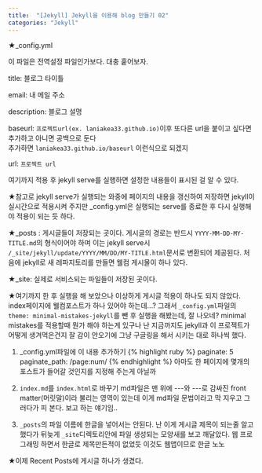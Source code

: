 ```yaml
---
title:  "[Jekyll] Jekyll을 이용해 blog 만들기 02"
categories: "Jekyll"
---
```

★_config.yml

이 파일은 전역설정 파일인가보다.
대충 훝어보자.

title: 블로그 타이틀

email: 내 메일 주소

description: 블로그 설명

baseurl: `프로젝트url(ex. laniakea33.github.io)`이후 또다른 url을 붙이고 싶다면 추가하고 아니면 공백으로 둔다<br>
추가하면 `laniakea33.github.io/baseurl` 이런식으로 되겠지

url: `프로젝트 url`

여기까지 적용 후 jekyll serve를 실행하면 설정한 내용들이 표시된 걸 알 수 있다.

★참고로 jekyll serve가 실행되는 와중에 페이지의 내용을 갱신하여 저장하면 jekyll이 실시간으로 적용시켜 주지만
_config.yml은 실행되는 serve를 종료한 후 다시 실행해야 적용이 되는 듯 하다.

★_posts : 게시글들이 저장되는 곳이다. 게시글의 경로는 반드시 `YYYY-MM-DD-MY-TITLE.md`의 형식이어야 하며
	이는 jekyll serve시 `/_site/jekyll/update/YYYY/MM/DD/MY-TITLE.html`문서로 변환되어 제공된다.
	처음에 jekyll로 새 레파지토리를 만들면 웰컴 게시물이 하나 있다.

★_site: 실제로 서비스되는 파일들이 저장된 곳이다.

★여기까지 한 후 실행을 해 보았으나 이상하게 게시글 적용이 하나도 되지 않았다. index페이지에 웰컴포스트가 하나 있어야 하는데...?
그래서 `_config.yml`파일의 `theme: minimal-mistakes-jekyll`를 뺀 후 실행을 해봤는데, 잘 나오네? minimal mistakes를 적용할때 뭔가 해야 하는게 있구나
난 지금까지도 jekyll과 이 프로젝트가 어떻게 생겨먹은건지 잘 감이 안오기에 그냥 구글링을 해서 시키는 대로 하나씩 했다.
1. _config.yml파일에 이 내용 추가하기
{% highlight ruby %}
paginate: 5
paginate_path: /page:num/
{% endhighlight %}
아마도 한 페이지에 몇개의 포스트가 들어갈 것인지를 지정해 주는게 아닐까

2. `index.md`를 `index.html`로 바꾸기
md파일은 맨 위에 ---와 ---로 감싸진 front matter(머릿말)이라 불리는 영역이 있는데
이게 md파일 문법이라고 막 지우고 그러다가 피 본다. 보고 하는 얘기임..

3. `_posts`의 파일 이름에 한글을 넣어서는 안된다.
난 이게 게시글 제목이 되는줄 알고 했다가 뒤늦게 `_site`디렉토리안에 파일 생성되는 모양새를 보고
깨달았다. 웹 프로그래밍 하면서 한글로 제목만든적이 없었듯 이것도 웹앱이므로 한글 노노

★이제 Recent Posts에 게시글 하나가 생겼다.